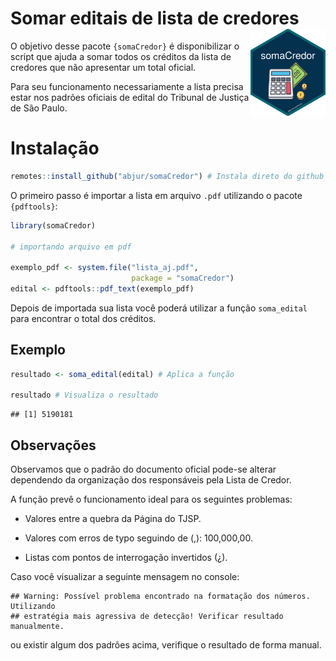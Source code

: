 
# Somar editais de lista de credores <a href='https://abjur.github.io/somaCredor'><img src='man/figures/hex.png' align="right" height="139" /></a>

O objetivo desse pacote `{somaCredor}` é disponibilizar o script que
ajuda a somar todos os créditos da lista de credores que não apresentar
um total oficial.

Para seu funcionamento necessariamente a lista precisa estar nos padrões
oficiais de edital do Tribunal de Justiça de São Paulo.

# Instalação

``` r
remotes::install_github("abjur/somaCredor") # Instala direto do github
```

O primeiro passo é importar a lista em arquivo `.pdf` utilizando o
pacote `{pdftools}`:

``` r
library(somaCredor)

# importando arquivo em pdf

exemplo_pdf <- system.file("lista_aj.pdf",
                           package = "somaCredor")
edital <- pdftools::pdf_text(exemplo_pdf)
```

Depois de importada sua lista você poderá utilizar a função
`soma_edital` para encontrar o total dos créditos.

## Exemplo

``` r
resultado <- soma_edital(edital) # Aplica a função

resultado # Visualiza o resultado
```

    ## [1] 5190181

## Observações

Observamos que o padrão do documento oficial pode-se alterar dependendo
da organização dos responsáveis pela Lista de Credor.

A função prevê o funcionamento ideal para os seguintes problemas:

-   Valores entre a quebra da Página do TJSP.

-   Valores com erros de typo seguindo de (,): 100,000,00.

-   Listas com pontos de interrogação invertidos (¿).

Caso você visualizar a seguinte mensagem no console:

    ## Warning: Possível problema encontrado na formatação dos números. Utilizando
    ## estratégia mais agressiva de detecção! Verificar resultado manualmente.

ou existir algum dos padrões acima, verifique o resultado de forma
manual.
